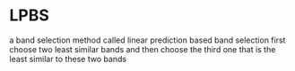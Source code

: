 # LPBS
a band selection method called linear prediction based band selection
first choose two least similar bands and then choose the third one that is the least similar to these two bands 
